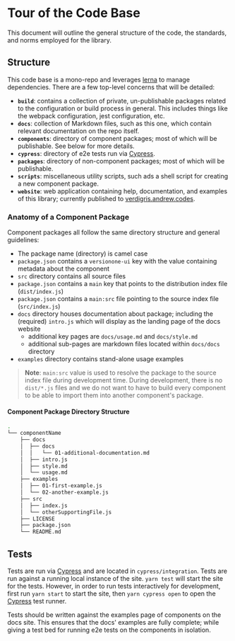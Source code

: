 # Tour of the Code Base

This document will outline the general structure of the code, the standards, and norms employed for the library.

## Structure

This code base is a mono-repo and leverages [lerna](https://lernajs.io/) to manage dependencies. There are a few top-level concerns that will be detailed:

* **`build`**: contains a collection of private, un-publishable packages related to the configuration or build process in general. This includes things like the webpack configuration, jest configuration, etc.
* **`docs`**: collection of Markdown files, such as this one, which contain relevant documentation on the repo itself.
* **`components`**: directory of component packages; most of which will be publishable. See below for more details.
* **`cypress`**: directory of e2e tests run via [Cypress](https://cypress.io).
* **`packages`**: directory of non-component packages; most of which will be publishable.
* **`scripts`**: miscellaneous utility scripts, such ads a shell script for creating a new component package.
* **`website`**: web application containing help, documentation, and examples of this library; currently published to [verdigris.andrew.codes](http://verdigris.andrew.codes).

### Anatomy of a Component Package

Component packages all follow the same directory structure and general guidelines:

* The package name (directory) is camel case
* `package.json` contains a `versionone-ui` key with the value containing metadata about the component
* `src` directory contains all source files
* `package.json` contains a `main` key that points to the distribution index file (`dist/index.js`)
* `package.json` contains a `main:src` file pointing to the source index file (`src/index.js`)
* `docs` directory houses documentation about package; including the (required) `intro.js` which will display as the landing page of the docs website
  * additional key pages are `docs/usage.md` and `docs/style.md`
  * additional sub-pages are markdown files located within `docs/docs` directory
* `examples` directory contains stand-alone usage examples

> **Note**: `main:src` value is used to resolve the package to the source index file during development time. During development, there is no `dist/*.js` files and we do not want to have to build every component to be able to import them into another component's package.

#### Component Package Directory Structure

```bash
.
└── componentName
    ├── docs
    │  ├── docs
    │  │   └── 01-additional-documentation.md
    │  ├── intro.js
    │  ├── style.md
    │  └── usage.md
    ├── examples
    │  ├── 01-first-example.js
    │  └── 02-another-example.js
    ├── src
    │  ├── index.js
    │  └── otherSupportingFile.js
    ├── LICENSE
    ├── package.json
    └── README.md
```

## Tests

Tests are run via [Cypress](https://cypress.io) and are located in `cypress/integration`. Tests are run against a running local instance of the site. `yarn test` will start the site for the tests. However, in order to run tests interactively for development, first run `yarn start` to start the site, then `yarn cypress open` to open the [Cypress](https://cypress.io) test runner.

Tests should be written against the examples page of components on the docs site. This ensures that the docs' examples are fully complete; while giving a test bed for running e2e tests on the components in isolation.
